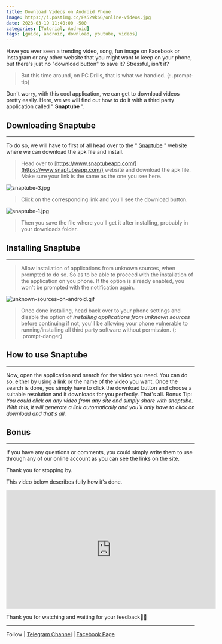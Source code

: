 ```yaml
---
title: Download Videos on Android Phone
image: https://i.postimg.cc/Fs529k6G/online-videos.jpg
date: 2023-03-19 11:40:00 -500
categories: [Tutorial, Android]
tags: [guide, android, download, youtube, videos]
---
```


Have you ever seen a trending video, song, fun image on Facebook or Instagram or any other website that you might want to keep on your phone, but there's just no "download button" to save it?
Stressful, isn't it?


> But this time around, on PC Drills, that is what we handled.
{: .prompt-tip}

Don't worry, with this cool application, we can get to download videos pretty easily. Here, we we will find out how to do it with a third party application called " **Snaptube** ".

## Downloading Snaptube
---

To do so, we will have to first of all head over to the " [Snaptube](https://www.snaptubeapp.com/) " website where we can download the apk file and install.

> Head over to [https://www.snaptubeapp.com/](https://www.snaptubeapp.com/) website and download the apk file. Make sure your link is the same as the one you see here.
    
![snaptube-3.jpg](https://i.postimg.cc/2SkDdBrT/snaptube-3.jpg)
    
>   Click on the corresponding link and you'll see the download button.

![snaptube-1.jpg](https://i.postimg.cc/WzNFc10n/snaptube-1.jpg)

>Then you save the file where you'll get it after installing, probably in your downloads folder.

## Installing Snaptube
---

> Allow installation of applications from unknown sources, when prompted to do so. So as to  be  able to proceed with the installation of the application on you phone. If the option is already enabled, you won't be prompted with the notification again.

![unknown-sources-on-android.gif](https://i.postimg.cc/D0THcmt7/unknown-sources-on-android.gif)

> Once done installing, head back over to your phone settings and disable the option of ***installing applications from unknown sources*** before continuing if not, you'll be allowing your phone vulnerable to running/installing all third party software without permission.
{: .prompt-danger}

## How to use Snaptube
---

Now, open the application and search for the video you need. You can do so, either by using a link or the name of the video you want.
Once the search is done, you simply have to click the download button and choose a suitable resolution and it downloads for you perfectly. That's all.
Bonus Tip: *You could click on any video from any site and simply share with snaptube. With this, it will generate a link automatically and you'll only have to click on download and that's all.* 

## Bonus
---

If you have any questions or comments, you could simply write them to use through any of our online account as you can see the links on the site. 

Thank you for stopping by.

   This video below describes fully how it's done.
   <iframe width="560" height="315" src="https://www.youtube.com/embed/xwgyTX-Ss4o" title="YouTube video player" frameborder="0" allow="accelerometer; autoplay; clipboard-write; encrypted-media; gyroscope; picture-in-picture; web-share" allowfullscreen></iframe>

Thank you for watching and waiting for your feedback🤜🤛

--- 

Follow | [Telegram Channel](https://t.me/pcdrills/) | [Facebook Page](https://facebook.com/pcdrillsofficial/)